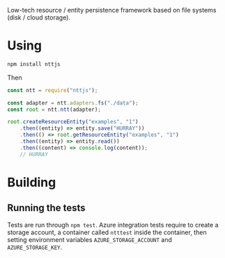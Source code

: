 Low-tech resource / entity persistence framework based on file systems
(disk / cloud storage).

# Using

```sh
npm install nttjs
```

Then

```js
const ntt = require("nttjs");

const adapter = ntt.adapters.fs("./data");
const root = ntt.ntt(adapter);

root.createResourceEntity("examples", "1")
    .then((entity) => entity.save("HURRAY"))
    .then(() => root.getResourceEntity("examples", "1")
    .then((entity) => entity.read())
    .then((content) => console.log(content));
    // HURRAY
```


# Building 

## Running the tests

Tests are run through `npm test`. Azure integration tests require to
create a storage account, a container called `ntttest` inside the 
container, then setting environment variables `AZURE_STORAGE_ACCOUNT`
and `AZURE_STORAGE_KEY`.